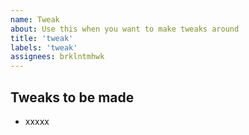 ```yaml
---
name: Tweak
about: Use this when you want to make tweaks around
title: 'tweak'
labels: 'tweak'
assignees: brklntmhwk
---
```


## Tweaks to be made
<!-- Specify what to tweak as much as you're planning at the moment. (List all tweaks later in a pull request) -->

- xxxxx
